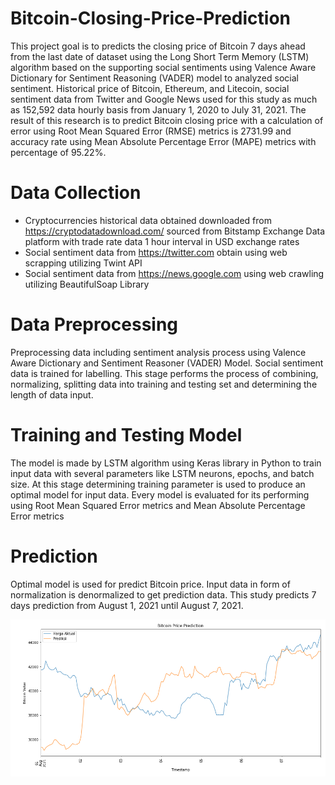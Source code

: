 # Bitcoin-Closing-Price-Prediction
This project goal is to predicts the closing price of Bitcoin 7 days ahead from the last date of dataset using the Long Short Term Memory (LSTM) algorithm based on the supporting social sentiments using Valence Aware Dictionary for Sentiment Reasoning (VADER) model to analyzed social sentiment. Historical price of Bitcoin, Ethereum, and Litecoin, social sentiment data from Twitter and Google News used for this study as much as 152,592 data hourly basis from January 1, 2020 to July 31, 2021. The result of this research is to predict Bitcoin closing price with a calculation of error using Root Mean Squared Error (RMSE) metrics is 2731.99 and accuracy rate using Mean Absolute Percentage Error (MAPE) metrics with percentage of 95.22%.

# Data Collection
* Cryptocurrencies historical data obtained downloaded from https://cryptodatadownload.com/ sourced from Bitstamp Exchange Data platform with trade rate data 1 hour interval in USD exchange rates
* Social sentiment data from https://twitter.com obtain using web scrapping utilizing Twint API
* Social sentiment data from https://news.google.com using web crawling utilizing BeautifulSoap Library

# Data Preprocessing
  Preprocessing data including sentiment analysis process using Valence Aware Dictionary and Sentiment Reasoner (VADER) Model. Social sentiment data is trained for labelling. This stage performs the process of combining, normalizing, splitting data into training and testing set and determining the length of data input.

# Training and Testing Model
  The model is made by LSTM algorithm using Keras library in Python to train input data with several parameters like LSTM neurons, epochs, and batch size. At this stage determining training parameter is used to produce an optimal model for input data. Every model is evaluated for its performing using Root Mean Squared Error metrics and Mean Absolute Percentage Error metrics
 
 # Prediction
  Optimal model is used for predict Bitcoin price. Input data in form of normalization is denormalized to get prediction data. This study predicts 7 days prediction from August 1, 2021 until August 7, 2021.
  
![img](https://github.com/fajarhusain08/Bitcoin-Closing-Price-Prediction/blob/master/Prediction.PNG)
